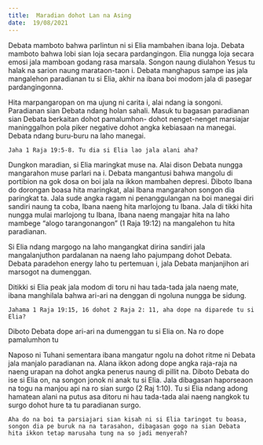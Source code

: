 ```yaml
---
title:  Maradian dohot Lan na Asing
date:  19/08/2021
---
```


Debata mamboto bahwa parlintun ni si Elia mambahen ibana loja. Debata mamboto bahwa lobi sian loja secara pardangingon. Elia nungga loja secara emosi jala mamboan godang rasa marsala. Songon naung diulahon Yesus tu halak na sarion naung marataon-taon i. Debata manghapus sampe ias jala mangalehon paradianan tu si Elia, akhir na ibana boi modom jala di pasegar pardangingonna.

Hita marpangaropan on ma ujung ni carita i, alai  ndang ia songoni. Paradianan sian Debata ndang holan sahali. Masuk tu bagasan paradianan sian Debata berkaitan dohot pamalumhon- dohot nenget-nenget marsiajar maninggalhon pola piker negative dohot angka kebiasaan na manegai. Debata ndang buru-buru na laho manegai.

`Jaha 1 Raja 19:5-8. Tu dia si Elia lao jala alani aha?`

Dungkon maradian, si Elia maringkat muse na. Alai dison Debata nungga mangarahon muse parlari na i. Debata mangantusi bahwa mangolu di portibion na gok dosa on boi jala na ikkon mambahen depresi. Diboto Ibana do dorongan boasa hita maringkat, alai Ibana mangarahon songon dia paringkat ta. Jala sude angka ragam ni penanggulangan na boi manegai diri sandiri naung ta coba, Ibana naeng hita marlojong tu Ibana. Jala di tikki hita nungga mulai marlojong tu Ibana, Ibana naeng mangajar hita na laho mambege “alogo tarangonangon” (1 Raja 19:12) na mangalehon tu hita paradianan.

Si Elia ndang margogo na laho mangangkat dirina sandiri jala mangalanjuthon pardalanan na naeng laho pajumpang dohot Debata. Debata paradehon energy laho tu pertemuan i, jala Debata manjanjihon ari marsogot na dumenggan.

Ditikki si Elia peak jala modom di toru ni hau tada-tada jala naeng mate, ibana manghilala bahwa ari-ari na denggan di ngoluna nungga be sidung.

`Jahama 1 Raja 19:15, 16 dohot 2 Raja 2: 11, aha dope na diparede tu si Elia?`

Diboto Debata dope ari-ari na dumenggan tu si Elia on. Na ro dope pamalumhon tu

Naposo ni Tuhani sementara ibana mangatur ngolu na dohot ritme ni Debata jala manjalo paradianan na. Alana ikkon adong dope angka raja-raja na naeng urapan na dohot angka penerus naung di pillit na. Diboto Debata do ise si Elia on, na songon jonok ni anak tu si Elia. Jala dibagasan haporseaon na togu na manjou api na ro sian surgo (2 Raj 1:10).  Tu si Elia ndang adong hamatean alani na putus asa ditoru ni hau tada-tada alai naeng nangkok tu surgo dohot hure ta tu paradianan surgo.

`Aha do na boi ta parsiajari sian kisah ni si Elia taringot tu boasa, songon dia pe buruk na na tarasahon, dibagasan gogo na sian Debata hita ikkon tetap marusaha tung na so jadi menyerah?`